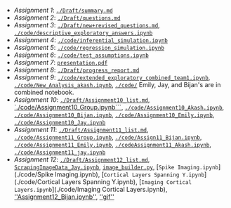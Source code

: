 - *Assignment 1*: [``./Draft/summary.md``](./Draft/summary.md)
- *Assignment 2*: [``./Draft/questions.md``](./Draft/questions.md)
- *Assignment 3*: [``./Draft/new+revised_questions.md``](./Draft/new+revised_questions.md), [``./code/descriptive_exploratory_answers.ipynb``](./code/descriptive_exploratory_answers.ipynb)
- *Assignment 4*: [``./code/inferential_simulation.ipynb``](./code/inferential_simulation.ipynb)
- *Assignment 5*: [``./code/regression_simulation.ipynb``](./code/regression_simulation.ipynb)
- *Assignment 6*: [``./code/test_assumptions.ipynb``](./code/test_assumptions.ipynb)
- *Assignment 7*: [``presentation.pdf``](presentation.pdf)
- *Assignment 8*: [``./Draft/progress_report.md``](./Draft/progress_report.md)
- *Assignment 9*: [``./code/extended_exploratory_combined_team1.ipynb``](./code/extended_exploratory_combined_team1.ipynb), [``./code/New_Analysis_akash.ipynb``](./code/New_Analysis_akash.ipynb), [``./code/``](./code/) Emily, Jay, and Bijan's are in combined notebook.
- *Assignment 10*: [``./Draft/Assignment10_list.md``](./Draft/Assignment10_list.md), [`./code/Assignment10_Group.ipynb```](./code/Assignment10_Group.ipynb), [``./code/Assignment10_Akash.ipynb``](./code/Assignment10_Akash.ipynb), [``./code/Assignment10_Bijan.ipynb``](./code/Assignment10_Bijan.ipynb), [``./code/Assignment10_Emily.ipynb``](./code/Assignment10_Emily.ipynb), [``./code/Assignment10_Jay.ipynb``](./code/Assignment10_Jay.ipynb)
- *Assignment 11*: [``./Draft/Assignment11_list.md``](./Draft/Assignment11_list.md), [``./code/Assignment11_Group.ipynb``](./code/Assignment11_Group.ipynb), [``./code/Assign11_Bijan.ipynb``](./code/Assign11_Bijan.ipynb), [``./code/Assignment11_Emily.ipynb``](./code/Assignment11_Emily.ipynb), [``./codeAssignment11_Akash.ipynb``](./codeAssignment11_Akash.ipynb), [``./code/Assignment11_jay.ipynb``](./code/Assignment11_jay.ipynb)
- *Assignment 12*: [``./Draft/Assignment12_list.md``](./Draft/Assignment12_list.md), [``ScrapingImageData_Jay.ipynb``](./code/ScrapingImageData_Jay.ipynb), [``image_builder.py``](./code/image_builder.py), [``Spike Imaging.ipynb``](./code/Spike Imaging.ipynb), [``Cortical Layers Spanning Y.ipynb``](./code/Cortical Layers Spanning Y.ipynb), [``Imaging Cortical Layers.ipynb``](./code/Imaging Cortical Layers.ipynb), [''Assignment12_Bijan.ipynb''](./code/Assignment12_Bijan.ipynb), [''gif''](./code/Bijan_gif_dirty.gif)
